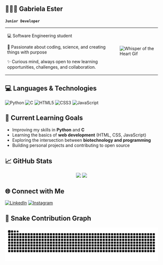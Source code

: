 ## 👩🏻‍💻 Gabriela Ester

**`Junior Developer`**

<table>
  <tr>
    <td>

💻 Software Engineering student <br>

🌸 Passionate about coding, science, and creating things with purpose <br>

✨ Curious mind, always open to new learning opportunities, challenges, and collaboration.


  </td>
  <td>
    <img src="https://31.media.tumblr.com/443cf0325430e2e067f13ba4a6372f78/tumblr_mlarbsHxIG1rvkw6no1_500.gif" width="300" alt="Whisper of the Heart Gif">
  </td>
  </tr>
</table>

## 💻 Languages & Technologies

![Python](https://img.shields.io/badge/Python-3776AB?style=for-the-badge&logo=python&logoColor=white)
![C](https://img.shields.io/badge/C-00599C?style=for-the-badge&logo=c&logoColor=white)
![HTML5](https://img.shields.io/badge/HTML5-E34F26?style=for-the-badge&logo=html5&logoColor=white)
![CSS3](https://img.shields.io/badge/CSS3-1572B6?style=for-the-badge&logo=css3&logoColor=white)
![JavaScript](https://img.shields.io/badge/JavaScript-F7DF1E?style=for-the-badge&logo=javascript&logoColor=black)

## 🎯 Current Learning Goals

- Improving my skills in **Python** and **C**
- Learning the basics of **web development** (HTML, CSS, JavaScript)
- Exploring the intersection between **biotechnology and programming**
- Building personal projects and contributing to open source

## 📈 GitHub Stats

<p align="center">
  <img src="https://github-readme-stats.vercel.app/api?username=Gaabi1&show_icons=true&title_color=ff69b4&icon_color=ff69b4&text_color=ffffff&bg_color=000000&border_color=ff69b4" height="180"/>
  <img src="https://github-readme-stats.vercel.app/api/top-langs/?username=Gaabi1&layout=compact&title_color=ff69b4&text_color=ffffff&bg_color=000000&border_color=ff69b4" height="180"/>
</p>


## 🌐 Connect with Me
[![LinkedIn](https://img.shields.io/badge/-LinkedIn-0A66C2?style=for-the-badge&logo=linkedin&logoColor=white)](https://www.linkedin.com/in/gabriela-ester-69180025a?utm_source=share&utm_campaign=share_via&utm_content=profile&utm_medium=android_app)  [![Instagram](https://img.shields.io/badge/-Instagram-E4405F?style=for-the-badge&logo=instagram&logoColor=white)](https://www.instagram.com/gabbii1_?igsh=c2JqZ2FtNnRpcnQ3)

## 🐍 Snake Contribution Graph
![snake gif](https://github.com/Gaabi1/Gaabi1/blob/output/github-contribution-grid-snake.svg)

